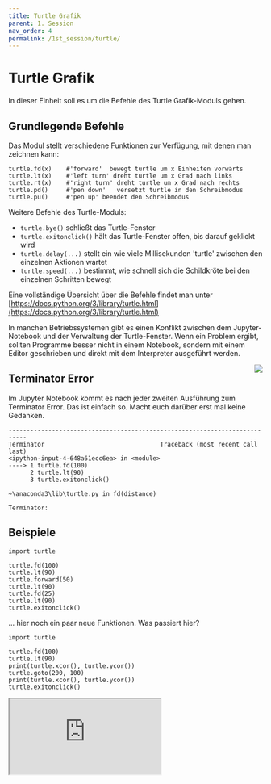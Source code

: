```yaml
---
title: Turtle Grafik
parent: 1. Session
nav_order: 4
permalink: /1st_session/turtle/
---
```


# Turtle Grafik

In dieser Einheit soll es um die Befehle des Turtle Grafik-Moduls gehen.

## Grundlegende Befehle

Das Modul stellt verschiedene Funktionen zur Verfügung, mit denen man zeichnen kann:

```
turtle.fd(x)    #'forward'  bewegt turtle um x Einheiten vorwärts
turtle.lt(x)    #'left turn' dreht turtle um x Grad nach links
turtle.rt(x)    #'right turn' dreht turtle um x Grad nach rechts
turtle.pd()     #'pen down'   versetzt turtle in den Schreibmodus
turtle.pu()     #'pen up' beendet den Schreibmodus
```

Weitere Befehle des Turtle-Moduls:

* `turtle.bye()` schließt das Turtle-Fenster
* `turtle.exitonclick()` hält das Turtle-Fenster offen, bis darauf geklickt wird
* `turtle.delay(...)` stellt ein wie viele Millisekunden 'turtle' zwischen den einzelnen Aktionen wartet
* `turtle.speed(...)` bestimmt, wie schnell sich die Schildkröte bei den einzelnen Schritten bewegt

Eine vollständige Übersicht über die Befehle findet man unter [https://docs.python.org/3/library/turtle.html](https://docs.python.org/3/library/turtle.html)


In manchen Betriebssystemen gibt es einen Konflikt zwischen dem Jupyter-Notebook und der Verwaltung der Turtle-Fenster. Wenn ein Problem ergibt, sollten
Programme besser nicht in einem Notebook, sondern mit einem Editor geschrieben und direkt mit dem Interpreter ausgeführt werden.

<img src='https://docs.python.org/3/_images/turtle-star.png' align='right'>

## Terminator Error

Im Jupyter Notebook kommt es nach jeder zweiten Ausführung zum Terminator Error. Das ist einfach so. Macht euch darüber erst mal keine Gedanken.

```
---------------------------------------------------------------------------
Terminator                                Traceback (most recent call last)
<ipython-input-4-648a61ecc6ea> in <module>
----> 1 turtle.fd(100)
      2 turtle.lt(90)
      3 turtle.exitonclick()

~\anaconda3\lib\turtle.py in fd(distance)

Terminator: 
``` 

## Beispiele



```
import turtle

turtle.fd(100)
turtle.lt(90)
turtle.forward(50)
turtle.lt(90)
turtle.fd(25)
turtle.lt(90)
turtle.exitonclick()

```

... hier noch ein paar neue Funktionen.
Was passiert hier?

```
import turtle

turtle.fd(100)
turtle.lt(90)
print(turtle.xcor(), turtle.ycor())
turtle.goto(200, 100)
print(turtle.xcor(), turtle.ycor())
turtle.exitonclick()

```
<div class="iframe-container">
<iframe src="https://www.youtube.com/embed/lDFvU3Ieg2o" allowfullscreen></iframe>
</div>

